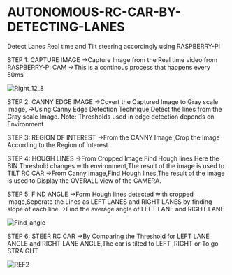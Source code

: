 # AUTONOMOUS-RC-CAR-BY-DETECTING-LANES
Detect Lanes Real time and Tilt steering accordingly using RASPBERRY-PI

STEP 1: CAPTURE IMAGE
->Capture Image from the Real time video from RASPBERRY-PI CAM
->This is a continous process that happens every 50ms

![Right_12_8](https://user-images.githubusercontent.com/66992192/101622331-42603100-3a5a-11eb-8fa2-c2856bf8a0f6.JPG)

STEP 2: CANNY EDGE IMAGE
->Covert the Captured Image to Gray scale Image,
->Using Canny Edge Detection Technique,Detect the lines from the Gray scale Image.
Note: Thresholds used in edge detection depends on Environment

STEP 3: REGION OF INTEREST
->From the CANNY Image ,Crop the Image According to the Region of Interest

STEP 4: HOUGH LINES
->From Cropped Image,Find Hough lines Here the BIN Threshold changes with environment,The result of the image is used to TILT RC CAR
->From Canny Image,Find Hough lines,The result of the image is used to Display the OVERALL view of the CAMERA.

STEP 5: FIND ANGLE
->Form Hough lines detected with cropped image,Seperate the Lines as LEFT LANES and RIGHT LANES by finding slope of each line
->Find the average angle of LEFT LANE and RIGHT LANE

![Find_angle](https://user-images.githubusercontent.com/66992192/101622160-0af18480-3a5a-11eb-8823-5c1c66c89610.png)

STEP 6: STEER RC CAR
->By Comparing the Threshold for LEFT LANE ANGLE and RIGHT LANE ANGLE,The car is tilted to LEFT ,RIGHT or To go STRAIGHT

![REF2](https://user-images.githubusercontent.com/66992192/101620640-22c80900-3a58-11eb-836b-ca7dc489f240.jpg)
